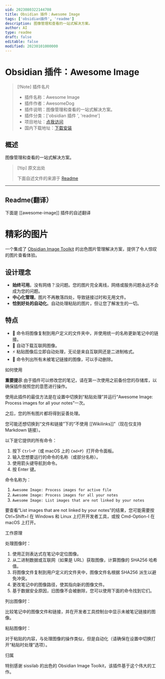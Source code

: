 ```yaml
---
uid: 2023080322144708
title: Obsidian 插件：Awesome Image
tags: ['obsidian插件', 'readme']
description: 图像管理和查看的一站式解决方案。
author: AI
type: readme
draft: false
editable: false
modified: 20230101000000
---
```


# Obsidian 插件：Awesome Image

> [!Note] 插件名片
> - 插件名称：Awesome Image
> - 插件作者：AwesomeDog
> - 插件说明：图像管理和查看的一站式解决方案。
> - 插件分类：['obsidian 插件 ', 'readme']
> - 项目地址：[点我访问](https://github.com/AwesomeDog/obsidian-awesome-image)
> - 国内下载地址：[下载安装](https://pkmer.cn/products/plugin/pluginMarket/?awesome-image)

## 概述

图像管理和查看的一站式解决方案。

> [!tip] 原文出处
>
>下面自述文件的来源于 [Readme](https://ghproxy.net/https://raw.githubusercontent.com/AwesomeDog/obsidian-awesome-image/master/README.md)

---

## Readme(翻译）

下面是 [[awesome-image]] 插件的自述翻译

# 精彩的图片

一个集成了 [Obsidian Image Toolkit](https://github.com/sissilab/obsidian-image-toolkit) 的出色图片管理解决方案，提供了令人惊叹的图片查看体验。

## 设计理念

- **始终可用**。没有网络？没问题。您的图片完全离线，网络或服务问题永远不会成为您的问题。
- **中心化管理**。图片不再散落四处，导致链接过时和无用文件。
- **恰到好处的自动化**。自动处理粘贴的图片，但让您了解发生的一切。

## 特点

- 💾 命令将图像复制到用户定义的文件夹中，并使用统一的名称更新笔记中的链接。
- 🔗 自动下载互联网图像。
- ⚡ 粘贴图像后立即自动处理，无论是来自互联网还是二进制格式。
- 🔎 命令列出所有未被笔记链接的图像，可以手动删除。

如何使用

**重要提示** 由于插件可以修改您的笔记，请在第一次使用之前备份您的存储库，以确保插件按照您的意愿进行操作。

使用此插件的最佳方法是在设置中切换到“粘贴处理”并运行“Awesome Image: Process images for all your notes”一次。

之后，您的所有图片都将得到妥善处理。

您可能还想切换到“文件和链接”下的“不使用 [[Wikilinks]]”（现在仅支持 Markdown 链接）。

以下是它提供的所有命令：

1. 按下 `Ctrl+P`（或 macOS 上的 `Cmd+P`）打开命令面板。
2. 输入您想要运行的命令的名称（或部分名称）。
3. 使用箭头键导航到命令。
4. 按 Enter 键。

命令名称为：

1. `Awesome Image: Process images for active file`
2. `Awesome Image: Process images for all your notes`
3. `Awesome Image: List images that are not linked by your notes`

要查看“List images that are not linked by your notes”的结果，您可能需要按 Ctrl+Shift+I 在 Windows 和 Linux 上打开开发者工具，或按 Cmd-Option-I 在 macOS 上打开。

工作原理

处理图像时：

1. 使用正则表达式在笔记中定位图像。
2. 从二进制数据或互联网（如果是 URL）获取图像，计算图像的 SHA256 哈希值。
3. 将图像文件复制到用户定义的文件夹中，图像文件名根据 SHA256 派生以避免冲突。
4. 更改笔记中的图像路径，使其指向新的图像文件。
5. 基于数据安全原因，旧图像不会被删除，您可以使用下面的命令找到它们。

列出图像时：

比较笔记中的图像文件和链接，并在开发者工具控制台中显示未被笔记链接的图像。

粘贴图像时：

对于粘贴的内容，与处理图像的操作类似，但是自动化（请确保在设置中切换打开“粘贴时处理”选项）。

归属

特别感谢 sissilab 的出色的 Obsidian Image Toolkit，该插件基于这个伟大的工作。
